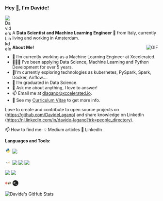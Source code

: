 <!-- <h3 title="hehehe"> Hi there! 👋</h3> -->

<!--
**ZamranxD/ZamranxD** is a ✨ _special_ ✨ repository because its `README.md` (this file) appears on your GitHub profile.

Here are some ideas to get you started:

- 🔭 I’m currently working on ...
- 🌱 I’m currently learning ...
- 👯 I’m looking to collaborate on ...
- 🤔 I’m looking for help with ...
- 💬 Ask me about ...
- 📫 How to reach me: ...
- 😄 Pronouns: ...
- ⚡ Fun fact: ...
-->
<h3 title="hehehe"> Hey 👋, I'm Davide!</h3>

<a href="https://nl.linkedin.com/in/davide-lagano?trk=people_directory">
  <img align="left" alt="Davide's LinkdeIn" width="24px" src="https://cdn.jsdelivr.net/npm/simple-icons@v3/icons/linkedin.svg" />
</a>



<br />
<br />

A **Data Scientist and Machine Learning Engineer** 🚀 from Italy, currently living and working in Amsterdam.

  <img align="right" alt="GIF" src="https://i.pinimg.com/originals/e4/26/70/e426702edf874b181aced1e2fa5c6cde.gif" />

**About Me!**

- 💼 I’m currently working as a Machine Learning Engineer at Xccelerated.
- 👨🏻‍💻 I've been applying Data Science, Machine Learning and Python Development for over 5 years. 
- 🌱I’m currently exploring technologies as kubernetes, PySpark, Spark, Docker, Airflow.... 
- 💎 I’m graduated in Data Science.
- 💬 Ask me about anything, I love to answer!
- 📫 Email me at [dlagano@xccelerated.io](mailto:dlagano@xccelerated.io).
- 📝 See my [Curriculum Vitae]() to get more info.

Love to create and contribute to open source projects on (https://github.com/DavideLagano) and share knowledge on LinkedIn (https://nl.linkedin.com/in/davide-lagano?trk=people_directory).

📫 How to find me:
💡 Medium articles
🏢 LinkedIn



**Languages and Tools:**  


<code><img height="20" src="https://raw.githubusercontent.com/github/explore/80688e429a7d4ef2fca1e82350fe8e3517d3494d/topics/python/python.png"></code>
<code><img height="20" src="https://download.logo.wine/logo/R_(programming_language)/R_(programming_language)-Logo.wine.png"></code>

<code><img height="20" src="https://raw.githubusercontent.com/github/explore/80688e429a7d4ef2fca1e82350fe8e3517d3494d/topics/mysql/mysql.png"></code>
<code><img height="20" src="https://developers.redhat.com/sites/default/files/styles/article_feature/public/blog/2014/05/homepage-docker-logo.png?itok=zx0e-vcP"></code>
<code><img height="20" src="https://i0.wp.com/softwareengineeringdaily.com/wp-content/uploads/2019/01/Kubernetes_New.png?resize=730%2C389&ssl=1"></code>
<code><img height="20" src="https://upload.wikimedia.org/wikipedia/commons/thumb/f/f3/Apache_Spark_logo.svg/500px-Apache_Spark_logo.svg.png"></code>

<code><img height="20" src="https://kafka.apache.org/images/apache-kafka.png"></code>
<code><img height="20" src="https://cdn.iconscout.com/icon/free/png-256/mongodb-5-1175140.png"></code>

<code><img height="20" src="https://raw.githubusercontent.com/github/explore/80688e429a7d4ef2fca1e82350fe8e3517d3494d/topics/git/git.png"></code>
<code><img height="20" src="https://raw.githubusercontent.com/github/explore/80688e429a7d4ef2fca1e82350fe8e3517d3494d/topics/terminal/terminal.png"></code>

<img src="https://github-readme-stats.vercel.app/api?username=DavideLagano&show_icons=true&hide_border=true&count_private=true&theme=shades-of-purple&icon_color=fad000" alt="Davide's GitHub Stats">


<!---
DavideLagano/DavideLagano is a ✨ special ✨ repository because its `README.md` (this file) appears on your GitHub profile.
You can click the Preview link to take a look at your changes.
--->
